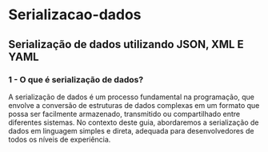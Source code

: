 # Serializacao-dados
## Serialização de dados utilizando JSON, XML E YAML


### 1 - O que é serialização de dados?
A serialização de dados é um processo fundamental na programação, que envolve a conversão de estruturas 
de dados complexas em um formato que possa ser facilmente armazenado, transmitido ou compartilhado entre
diferentes sistemas. No contexto deste guia, abordaremos a serialização de dados em linguagem simples e direta,
adequada para desenvolvedores de todos os níveis de experiência.
